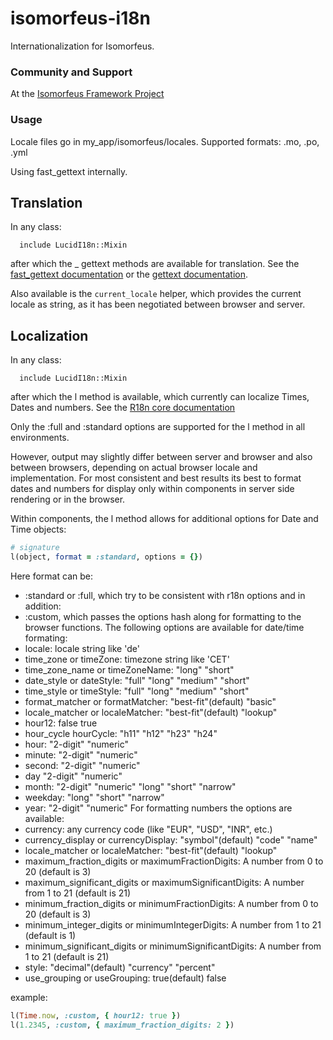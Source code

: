 # isomorfeus-i18n

Internationalization for Isomorfeus.

### Community and Support
At the [Isomorfeus Framework Project](https://isomorfeus.com)

### Usage
Locale files go in my_app/isomorfeus/locales.
Supported formats: .mo, .po, .yml

Using fast_gettext internally.

## Translation

In any class:
```
  include LucidI18n::Mixin
```
after which the _ gettext methods are available for translation.
See the [fast_gettext documentation](https://github.com/grosser/fast_gettext) or the
[gettext documentation](https://rubydoc.info/gems/gettext/).

Also available is the `current_locale` helper, which provides the current locale as string, as it has been negotiated between browser and server.

## Localization

In any class:
```
  include LucidI18n::Mixin
```
after which the l method is available, which currently can localize Times, Dates and numbers.
See the [R18n core documentation](https://github.com/r18n/r18n-core)

Only the :full and :standard options are supported for the l method in all environments.

However, output may slightly differ between server and browser and also between browsers, depending on actual browser locale and implementation.
For most consistent and best results its best to format dates and numbers for display only within components in server side rendering or in the browser.

Within components, the l method allows for additional options for Date and Time objects:
```ruby
# signature
l(object, format = :standard, options = {})
```
Here format can be:
- :standard or :full, which try to be consistent with r18n options
and in addition:
- :custom, which passes the options hash along for formatting to the browser functions.
The following options are available for date/time formating:
- locale: locale string like 'de'
- time_zone or timeZone: timezone string like 'CET'
- time_zone_name or timeZoneName: "long" "short"
- date_style or dateStyle: "full" "long" "medium" "short"
- time_style or timeStyle: "full" "long" "medium" "short"
- format_matcher or formatMatcher: "best-fit"(default) "basic"
- locale_matcher or localeMatcher: "best-fit"(default) "lookup"
- hour12: false true
- hour_cycle hourCycle: "h11" "h12" "h23" "h24"
- hour:	   "2-digit" "numeric"
- minute:	 "2-digit" "numeric"
- second:	 "2-digit" "numeric"
- day	     "2-digit" "numeric"
- month:   "2-digit" "numeric" "long" "short" "narrow"
- weekday:                     "long" "short" "narrow"
- year:	   "2-digit" "numeric"
For formatting numbers the options are available:
- currency: any currency code (like "EUR", "USD", "INR", etc.)
- currency_display or currencyDisplay: "symbol"(default) "code" "name"
- locale_matcher or localeMatcher: "best-fit"(default) "lookup"
- maximum_fraction_digits or maximumFractionDigits: A number from 0 to 20 (default is 3)
- maximum_significant_digits or maximumSignificantDigits: A number from 1 to 21 (default is 21)
- minimum_fraction_digits or minimumFractionDigits: A number from 0 to 20 (default is 3)
- minimum_integer_digits or minimumIntegerDigits:	A number from 1 to 21 (default is 1)
- minimum_significant_digits or minimumSignificantDigits:	A number from 1 to 21 (default is 21)
- style: "decimal"(default) "currency" "percent"
- use_grouping or useGrouping: true(default) false

example:
```ruby
l(Time.now, :custom, { hour12: true })
l(1.2345, :custom, { maximum_fraction_digits: 2 })
```
